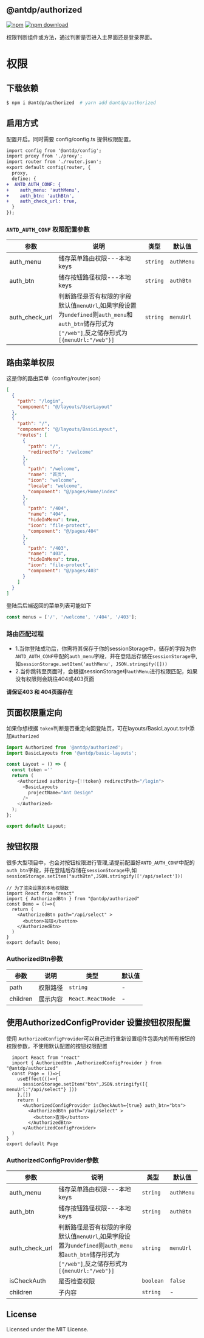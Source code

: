 @antdp/authorized
---

[![npm](https://img.shields.io/npm/v/@antdp/authorized.svg?maxAge=3600)](https://www.npmjs.com/package/@antdp/authorized)
[![npm download](https://img.shields.io/npm/dm/@antdp/authorized.svg?style=flat)](https://www.npmjs.com/package/@antdp/authorized)

权限判断组件或方法，通过判断是否进入主界面还是登录界面。

# 权限

## 下载依赖

```bash
$ npm i @antdp/authorized  # yarn add @antdp/authorized
```

## 启用方式
配置开启。同时需要 config/config.ts 提供权限配置。
```diff
import config from '@antdp/config';
import proxy from './proxy';
import router from './router.json';
export default config(router, {
  proxy,
  define: {
+  ANTD_AUTH_CONF: {
+    auth_menu: 'authMenu',
+    auth_btn: 'authBtn',
+    auth_check_url: true,
  }
});
```

### `ANTD_AUTH_CONF` 权限配置参数

| 参数 | 说明 | 类型 | 默认值 |
| -------- | -------- | -------- | -------- |
| auth_menu | 储存菜单路由权限---本地keys | `string`  | `authMenu` |
| auth_btn | 储存按钮路径权限---本地keys | `string`  | `authBtn` |
| auth_check_url | 判断路径是否有权限的字段 默认值`menuUrl`,如果字段设置为`undefined`则`auth_menu`和`auth_btn`储存形式为 `["/web"]`,反之储存形式为`[{menuUrl:"/web"}]` | `string`  | `menuUrl` |


## 路由菜单权限
这是你的路由菜单（config/router.json）
```json
[
  {
    "path": "/login",
    "component": "@/layouts/UserLayout"
  },
  {
    "path": "/",
    "component": "@/layouts/BasicLayout",
    "routes": [
      {
        "path": "/",
        "redirectTo": "/welcome"
      },
      {
        "path": "/welcome",
        "name": "首页",
        "icon": "welcome",
        "locale": "welcome",
        "component": "@/pages/Home/index"
      },
      {
        "path": "/404",
        "name": "404",
        "hideInMenu": true,
        "icon": "file-protect",
        "component": "@/pages/404"
      },
      {
        "path": "/403",
        "name": "403",
        "hideInMenu": true,
        "icon": "file-protect",
        "component": "@/pages/403"
      }
    ]
  }
]
```

登陆后后端返回的菜单列表可能如下

```js
const menus = ['/', '/welcome', '/404', '/403'];
```

### 路由匹配过程
- 1.当你登陆成功后，你需将其保存于你的sessionStorage中，储存的字段为你`ANTD_AUTH_CONF`中配的`auth_menu`字段，并在登陆后存储在`sessionStorage`中,如`sessionStorage.setItem('authMenu', JSON.stringify([]))`
- 2.当你跳转至页面时，会根据sessionStorage中`authMenu`进行权限匹配，如果没有权限则会跳往404或403页面

<strong>请保证403 和 404页面存在</strong>


## 页面权限重定向
如果你想根据 `token`判断是否重定向回登陆页，可在layouts/BasicLayout.ts中添加`Authorized`
```ts
import Authorized from '@antdp/authorized';
import BasicLayouts from '@antdp/basic-layouts';

const Layout = () => {
  const token =''
  return (
    <Authorized authority={!!token} redirectPath="/login">
      <BasicLayouts
        projectName="Ant Design"
      />
    </Authorized>
  );
};

export default Layout;

```

## 按钮权限
很多大型项目中，也会对按钮权限进行管理,请提前配置好`ANTD_AUTH_CONF`中配的`auth_btn`字段，并在登陆后存储在`sessionStorage`中,如`sessionStorage.setItem("authBtn",JSON.stringify(['/api/select']))`

```tsx
// 为了渲染设置的本地权限数
import React from "react"
import { AuthorizedBtn } from "@antdp/authorized"
const Demo = ()=>{
  return (
    <AuthorizedBtn path="/api/select" >
      <button>按钮</button>
    </AuthorizedBtn>
  )
}
export default Demo;
```

### AuthorizedBtn参数
| 参数 | 说明 | 类型 | 默认值 |
| -------- | -------- | -------- | -------- |
| path | 权限路径 | `string`  | - |
| children | 展示内容 | `React.ReactNode`  | - |

## 使用AuthorizedConfigProvider 设置按钮权限配置
使用 `AuthorizedConfigProvider`可以自己进行重新设置组件包裹内的所有按钮的权限参数，不使用默认配置的按钮权限配置

```tsx
  import React from "react"
  import { AuthorizedBtn ,AuthorizedConfigProvider } from "@antdp/authorized"
  const Page = ()=>{
    useEffect(()=>{
      sessionStorage.setItem("btn",JSON.stringify([{ menuUrl:"/api/select"} ]))
    },[])
    return (
      <AuthorizedConfigProvider isCheckAuth={true} auth_btn="btn">
        <AuthorizedBtn path="/api/select" >
          <button>查询</button>
        </AuthorizedBtn>
      </AuthorizedConfigProvider>
  )
}
export default Page
```

### AuthorizedConfigProvider参数
| 参数 | 说明 | 类型 | 默认值 |
| -------- | -------- | -------- | -------- |
| auth_menu | 储存菜单路由权限---本地keys | `string`  | `authMenu` |
| auth_btn | 储存按钮路径权限---本地keys | `string`  | `authBtn` |
| auth_check_url | 判断路径是否有权限的字段 默认值`menuUrl`,如果字段设置为`undefined`则`auth_menu`和`auth_btn`储存形式为 `["/web"]`,反之储存形式为`[{menuUrl:"/web"}]` | `string`  | `menuUrl` |
| isCheckAuth | 是否检查权限 | `boolean`  | `false` |
| children | 子内容 | `string`  | - |

## License

Licensed under the MIT License.









